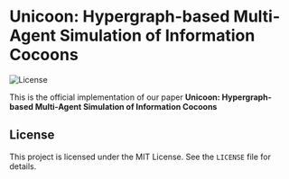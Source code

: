 # Unicoon: Hypergraph-based Multi-Agent Simulation of Information Cocoons
![License](https://img.shields.io/badge/license-MIT-green) &ensp;

This is the official implementation of our paper <b>Unicoon: Hypergraph-based Multi-Agent Simulation of Information Cocoons </b>

## License

This project is licensed under the MIT License. See the `LICENSE` file for details.